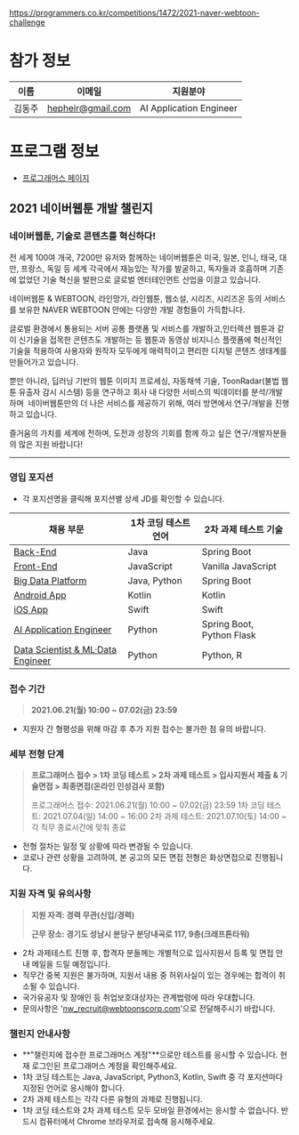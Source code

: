 https://programmers.co.kr/competitions/1472/2021-naver-webtoon-challenge

# 참가 정보

| 이름  | 이메일               | 지원분야                    |
| --- | ----------------- | ----------------------- |
| 김동주 | hepheir@gmail.com | AI Application Engineer |

# 프로그램 정보

-   [프로그래머스 페이지](https://programmers.co.kr/competitions/1472/2021-naver-webtoon-challenge)

## 2021 네이버웹툰 개발 챌린지

### 네이버웹툰, 기술로 콘텐츠를 혁신하다!

전 세계 100여 개국, 7200만 유저와 함께하는 네이버웹툰은
미국, 일본, 인니, 태국, 대만, 프랑스, 독일 등 세계 각국에서 재능있는 작가를 발굴하고, 독자들과 호흡하며
기존에 없었던 기술 혁신을 발판으로 글로벌 엔터테인먼트 산업을 이끌고 있습니다.​

네이버웹툰 & WEBTOON, 라인망가, 라인웹툰, 웹소설, 시리즈, 시리즈온 등의​
서비스를 보유한 NAVER WEBTOON​ 안에는 다양한 개발 경험들이 가득합니다.

글로벌 환경에서 통용되는 서버 공통 플랫폼 및 서비스를 개발하고,
​인터렉션 웹툰과 같이 신기술을 접목한 콘텐츠도 개발하는 등
웹툰과 동영상 비지니스 플랫폼에 혁신적인 기술을 적용하여
사용자와 원작자 모두에게 매력적이고 편리한 디지털 콘텐츠 생태계를 만들어가고 있습니다.

뿐만 아니라, 딥러닝 기반의 웹툰 이미지 프로세싱, 자동채색 기술, ToonRadar(불법 웹툰 유출자 감시 시스템) 등을 연구하고
회사 내 다양한 서비스의 빅데이터를 분석/개발하며 ​
네이버웹툰만의 더 나은 서비스를 제공하기 위해, 여러 방면에서 연구/개발을 진행하고 있습니다.

즐거움의 가치를 세계에 전하며,
도전과 성장의 기회를 함께 하고 싶은 연구/개발자분들의 많은 지원 바랍니다!​

* * *

### 영입 포지션

-   각 포지션명을 클릭해 포지션별 상세 JD를 확인할 수 있습니다.

| 채용 부문                                                                             | 1차 코딩 테스트 언어 | 2차 과제 테스트 기술              |
| --------------------------------------------------------------------------------- | ------------ | ------------------------- |
| [Back-End](https://programmers.co.kr/job_positions/6095)                          | Java         | Spring Boot               |
| [Front-End](https://programmers.co.kr/job_positions/6096)                         | JavaScript   | Vanilla JavaScript        |
| [Big Data Platform](https://programmers.co.kr/job_positions/6097)                 | Java, Python | Spring Boot               |
| [Android App](https://programmers.co.kr/job_positions/6098)                       | Kotlin       | Kotlin                    |
| [iOS App](https://programmers.co.kr/job_positions/6099)                           | Swift        | Swift                     |
| [AI Application Engineer](https://programmers.co.kr/job_positions/6100)           | Python       | Spring Boot, Python Flask |
| [Data Scientist & ML·Data Engineer](https://programmers.co.kr/job_positions/6101) | Python       | Python, R                 |

### 접수 기간

> **2021.06.21(월) 10:00 ~ 07.02(금) 23:59**

-   지원자 간 형평성을 위해 마감 후 추가 지원 접수는 불가한 점 유의 바랍니다.

### 세부 전형 단계

> **프로그래머스 접수 > 1차 코딩 테스트 > 2차 과제 테스트 > 입사지원서 제출 & 기술면접 > 최종면접(온라인 인성검사 포함)**
>
> 프로그래머스 접수: 2021.06.21(월) 10:00 ~ 07.02(금) 23:59
> 1차 코딩 테스트: 2021.07.04(일) 14:00 ~ 16:00
> 2차 과제 테스트: 2021.07.10(토) 14:00 ~ 각 직무 종료시간에 맞춰 종료

-   전형 절차는 일정 및 상황에 따라 변경될 수 있습니다.
-   코로나 관련 상황을 고려하여, 본 공고의 모든 면접 전형은 화상면접으로 진행됩니다.​

### 지원 자격 및 유의사항

> **지원 자격: 경력 무관(신입/경력)**
>
> **근무 장소: 경기도 성남시 분당구 분당내곡로 117, 9층(크래프톤타워)**

-   2차 과제테스트 진행 후, 합격자 분들께는 개별적으로 입사지원서 등록 및 면접 안내 메일을 드릴 예정입니다.
-   직무간 중복 지원은 불가하며, 지원서 내용 중 허위사실이 있는 경우에는 합격이 취소될 수 있습니다.
-   국가유공자 및 장애인 등 취업보호대상자는 관계법령에 따라 우대합니다.
-   문의사항은 '[nw_recruit@webtoonscorp.com](mailto:nw_recruit@webtoonscorp.com)'으로 전달해주시기 바랍니다.

### 챌린지 안내사항

-   **"챌린지에 접수한 프로그래머스 계정"**으로만 테스트를 응시할 수 있습니다. 현재 로그인된 프로그래머스 계정을 확인해주세요.
-   1차 코딩 테스트는 Java, JavaScript, Python3, Kotlin, Swift 중 각 포지션마다 지정된 언어로 응시해야 합니다.
-   2차 과제 테스트는 각각 다른 유형의 과제로 진행됩니다.
-   1차 코딩 테스트와 2차 과제 테스트 모두 모바일 환경에서는 응시할 수 없습니다. 반드시 컴퓨터에서 Chrome 브라우저로 접속해 응시해주세요.
